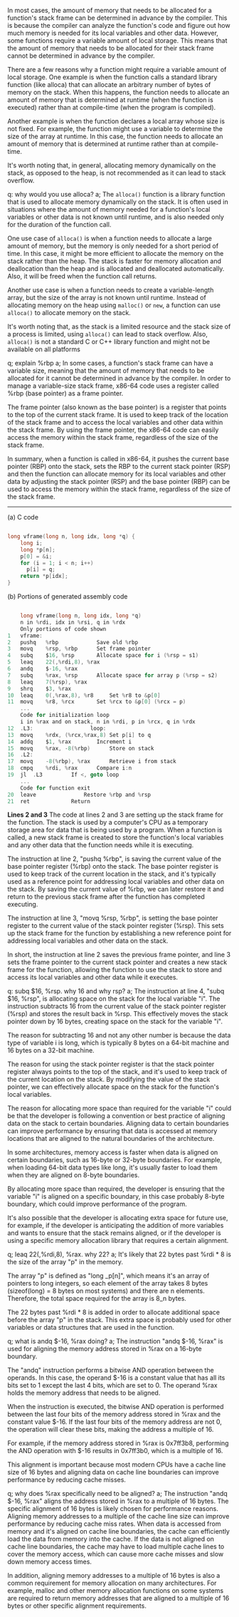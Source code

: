 In most cases, the amount of memory that needs to be allocated for a function's stack frame can be determined in advance by the compiler. This is because the compiler can analyze the function's code and figure out how much memory is needed for its local variables and other data. However, some functions require a variable amount of local storage. This means that the amount of memory that needs to be allocated for their stack frame cannot be determined in advance by the compiler.

There are a few reasons why a function might require a variable amount of local storage. One example is when the function calls a standard library function (like alloca) that can allocate an arbitrary number of bytes of memory on the stack. When this happens, the function needs to allocate an amount of memory that is determined at runtime (when the function is executed) rather than at compile-time (when the program is compiled).

Another example is when the function declares a local array whose size is not fixed. For example, the function might use a variable to determine the size of the array at runtime. In this case, the function needs to allocate an amount of memory that is determined at runtime rather than at compile-time.

It's worth noting that, in general, allocating memory dynamically on the stack, as opposed to the heap, is not recommended as it can lead to stack overflow.

q: why would you use alloca?
a;
The `alloca()` function is a library function that is used to allocate memory dynamically on the stack. It is often used in situations where the amount of memory needed for a function's local variables or other data is not known until runtime, and is also needed only for the duration of the function call.

One use case of `alloca()` is when a function needs to allocate a large amount of memory, but the memory is only needed for a short period of time. In this case, it might be more efficient to allocate the memory on the stack rather than the heap. The stack is faster for memory allocation and deallocation than the heap and is allocated and deallocated automatically. Also, it will be freed when the function call returns.

Another use case is when a function needs to create a variable-length array, but the size of the array is not known until runtime. Instead of allocating memory on the heap using `malloc()` or `new`, a function can use `alloca()` to allocate memory on the stack.

It's worth noting that, as the stack is a limited resource and the stack size of a process is limited, using `alloca()` can lead to stack overflow. Also, `alloca()` is not a standard C or C++ library function and might not be available on all platforms


q; explain %rbp
a; In some cases, a function's stack frame can have a variable size, meaning that the amount of memory that needs to be allocated for it cannot be determined in advance by the compiler. In order to manage a variable-size stack frame, x86-64 code uses a register called %rbp (base pointer) as a frame pointer.

The frame pointer (also known as the base pointer) is a register that points to the top of the current stack frame. It is used to keep track of the location of the stack frame and to access the local variables and other data within the stack frame. By using the frame pointer, the x86-64 code can easily access the memory within the stack frame, regardless of the size of the stack frame.

In summary, when a function is called in x86-64, it pushes the current base pointer (RBP) onto the stack, sets the RBP to the current stack pointer (RSP) and then the function can allocate memory for its local variables and other data by adjusting the stack pointer (RSP) and the base pointer (RBP) can be used to access the memory within the stack frame, regardless of the size of the stack frame.

- - - 
(a) C code

```c

long vframe(long n, long idx, long *q) {
	long i;
	long *p[n];
	p[0] = &i;
	for (i = 1; i < n; i++)
	  p[i] = q;
	return *p[idx];
}
```

(b) Portions of generated assembly code

```c

	long vframe(long n, long idx, long *q)
	n in %rdi, idx in %rsi, q in %rdx
	Only portions of code shown
1	vframe:
2	pushq	%rbp			Save old %rbp
3	movq	%rsp, %rbp		Set frame pointer
4	subq	$16, %rsp		Allocate space for i (%rsp = s1)
5	leaq	22(,%rdi,8), %rax
6	andq	$-16, %rax
7	subq	%rax, %rsp		Allocate space for array p (%rsp = s2)
8	leaq	7(%rsp), %rax
9	shrq	$3, %rax
10	leaq	0(,%rax,8), %r8		Set %r8 to &p[0]
11	movq	%r8, %rcx		Set %rcx to &p[0] (%rcx = p)
	...
	Code for initialization loop
	i in %rax and on stack, n in %rdi, p in %rcx, q in %rdx
12	.L3:			      loop:
13	movq	%rdx, (%rcx,%rax,8)	Set p[i] to q
14	addq	$1, %rax		Increment i
15	movq	%rax, -8(%rbp)		Store on stack
16	.L2:
17	movq	-8(%rbp), %rax		Retrieve i from stack
18	cmpq	%rdi, %rax		Compare i:n
19	jl	.L3			If <, goto loop
	...
	Code for function exit
20	leave				Restore %rbp and %rsp
21	ret				Return
```

**Lines  2 and 3**
The code at lines 2 and 3 are setting up the stack frame for the function. The stack is used by a computer's CPU as a temporary storage area for data that is being used by a program. When a function is called, a new stack frame is created to store the function's local variables and any other data that the function needs while it is executing.

The instruction at line 2, "pushq %rbp", is saving the current value of the base pointer register (%rbp) onto the stack. The base pointer register is used to keep track of the current location in the stack, and it's typically used as a reference point for addressing local variables and other data on the stack. By saving the current value of %rbp, we can later restore it and return to the previous stack frame after the function has completed executing.

The instruction at line 3, "movq %rsp, %rbp", is setting the base pointer register to the current value of the stack pointer register (%rsp). This sets up the stack frame for the function by establishing a new reference point for addressing local variables and other data on the stack.

In short, the instruction at line 2 saves the previous frame pointer, and line 3 sets the frame pointer to the current stack pointer and creates a new stack frame for the function, allowing the function to use the stack to store and access its local variables and other data while it executes.

q: subq $16, %rsp. why 16 and why rsp?
a; The instruction at line 4, "subq $16, %rsp", is allocating space on the stack for the local variable "i". The instruction subtracts 16 from the current value of the stack pointer register (%rsp) and stores the result back in %rsp. This effectively moves the stack pointer down by 16 bytes, creating space on the stack for the variable "i".

The reason for subtracting 16 and not any other number is because the data type of variable i is long, which is typically 8 bytes on a 64-bit machine and 16 bytes on a 32-bit machine.

The reason for using the stack pointer register is that the stack pointer register always points to the top of the stack, and it's used to keep track of the current location on the stack. By modifying the value of the stack pointer, we can effectively allocate space on the stack for the function's local variables.

The reason for allocating more space than required for the variable "i" could be that the developer is following a convention or best practice of aligning data on the stack to certain boundaries. Aligning data to certain boundaries can improve performance by ensuring that data is accessed at memory locations that are aligned to the natural boundaries of the architecture.

In some architectures, memory access is faster when data is aligned on certain boundaries, such as 16-byte or 32-byte boundaries. For example, when loading 64-bit data types like long, it's usually faster to load them when they are aligned on 8-byte boundaries.

By allocating more space than required, the developer is ensuring that the variable "i" is aligned on a specific boundary, in this case probably 8-byte boundary, which could improve performance of the program.

It's also possible that the developer is allocating extra space for future use, for example, if the developer is anticipating the addition of more variables and wants to ensure that the stack remains aligned, or if the developer is using a specific memory allocation library that requires a certain alignment.

q; leaq	22(,%rdi,8), %rax. why 22?
a; It's likely that 22 bytes past %rdi * 8 is the size of the array "p" in the memory.

The array "p" is defined as "long _p[n]", which means it's an array of pointers to long integers, so each element of the array takes 8 bytes (sizeof(long) = 8 bytes on most systems) and there are n elements. Therefore, the total space required for the array is 8_n bytes.

The 22 bytes past %rdi * 8 is added in order to allocate additional space before the array "p" in the stack. This extra space is probably used for other variables or data structures that are used in the function.

q; what is andq $-16, %rax doing?
a; The instruction "andq $-16, %rax" is used for aligning the memory address stored in %rax on a 16-byte boundary.

The "andq" instruction performs a bitwise AND operation between the operands. In this case, the operand $-16 is a constant value that has all its bits set to 1 except the last 4 bits, which are set to 0. The operand %rax holds the memory address that needs to be aligned.

When the instruction is executed, the bitwise AND operation is performed between the last four bits of the memory address stored in %rax and the constant value $-16. If the last four bits of the memory address are not 0, the operation will clear these bits, making the address a multiple of 16.

For example, if the memory address stored in %rax is 0x7ff3b8, performing the AND operation with $-16 results in 0x7ff3b0, which is a multiple of 16.

This alignment is important because most modern CPUs have a cache line size of 16 bytes and aligning data on cache line boundaries can improve performance by reducing cache misses.

q; why does %rax specifically need to be aligned?
a; The instruction "andq $-16, %rax" aligns the address stored in %rax to a multiple of 16 bytes. The specific alignment of 16 bytes is likely chosen for performance reasons. Aligning memory addresses to a multiple of the cache line size can improve performance by reducing cache miss rates. When data is accessed from memory and it's aligned on cache line boundaries, the cache can efficiently load the data from memory into the cache. If the data is not aligned on cache line boundaries, the cache may have to load multiple cache lines to cover the memory access, which can cause more cache misses and slow down memory access times.

In addition, aligning memory addresses to a multiple of 16 bytes is also a common requirement for memory allocation on many architectures. For example, malloc and other memory allocation functions on some systems are required to return memory addresses that are aligned to a multiple of 16 bytes or other specific alignment requirements.